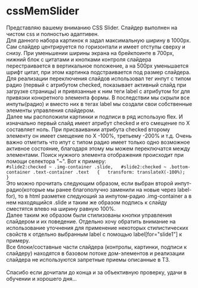 # cssMemSlider
Представляю вашему вниманию CSS Slider. Слайдер выполнен на чистом css и полностью адаптивен.  
Для данного набора картинок я задал максимальную ширину в 1000px. Сам слайдер центрируется по горизонтали и имеет отступы сверху и снизу. При уменьшении ширины экрана на брейкпоинте в 700px, нижний блок с цитатами и кнопками контроля слайдера перестраивается в вертикальное положение, а на 500px уменьшается шрифт цитат, при этом картинка подстраивается под размер слайдера.  
Для реализации переключения слайдов использовал тег инпут с типом радио (первый с атрибутом checked, показывает активный слайд при загрузке страницы) и привязанные к ним теги label c атрибутом for для привязки конкретного элемента формы. В последствии мы скрыли все инпуты(радио) и вместо них в тегах label мы создали свои собственные элементы управления слайдером.  
Далее мы расположили картинки и подписи в ряд использую flex. И изначально первый слайд имеет атрибут checked и его смещение по Х составляет ноль. При присваивании атрибута checked второму элементу он имеет смещение по Х -100%, третьему -200% и т.д. Очень важно отметить что ипут с типом радио имеет только одно возможное активное состояние, благодаря этому мы можем переключатся между элементами. Поиск нужного элемента отображения происходит  при помощи селектора "~". Вот к примеру:  
`#slide2:checked ~ .img-container .slide,  
#slide2:checked ~ .bottom-container .text-container .text  
{  
    transform: translateX(-100%);  
}`  
Это можно прочитать следующим образом, если выбран второй инпут-радио(которые мы ранее благополучно заменили на новые через label-for), то в html разметке следующий за инпутом-радио .img-container а в нем находящийся .slide и таким же образом подпись к слайду сместятся влево на ширину равную 100%.  
Далее таким же образом были стилизованы кнопки управления слайдером и их поведение. Отдельно хочу обратить внимание на использование уточнения для применение некоторых стилистических свойств к отдельно выбранным label c помощью label[for="slide1"] к примеру.  
Все блоки/составные части слайдера (контролы, картинки, подписи к слайдеру) находятся в базовом потоке дом-элементов и реализации слайдера не используются запретные приемы описанные в ТЗ.  
<br>
Спасибо если дочитали до конца и за объективную проверку, удачи в обучении и хорошего дня...  